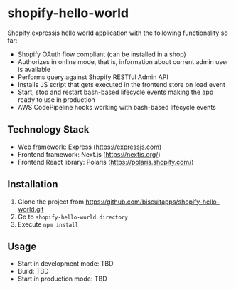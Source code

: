 # shopify-hello-world
Shopify expressjs hello world application with the following functionality so far:
* Shopify OAuth flow compliant (can be installed in a shop)
* Authorizes in online mode, that is, information about current admin user is available
* Performs query against Shopify RESTful Admin API
* Installs JS script that gets executed in the frontend store on load event
* Start, stop and restart bash-based lifecycle events making the app ready to use in production
* AWS CodePipeline hooks working with bash-based lifecycle events

## Technology Stack
* Web framework: Express (https://expressjs.com)
* Frontend framework: Next.js (https://nextjs.org/)
* Frontend React library: Polaris (https://polaris.shopify.com/)

## Installation
1. Clone the project from https://github.com/biscuitapps/shopify-hello-world.git
2. Go to ```shopify-hello-world directory```
3. Execute ```npm install```

## Usage
* Start in development mode: TBD
* Build: TBD
* Start in production mode: TBD
